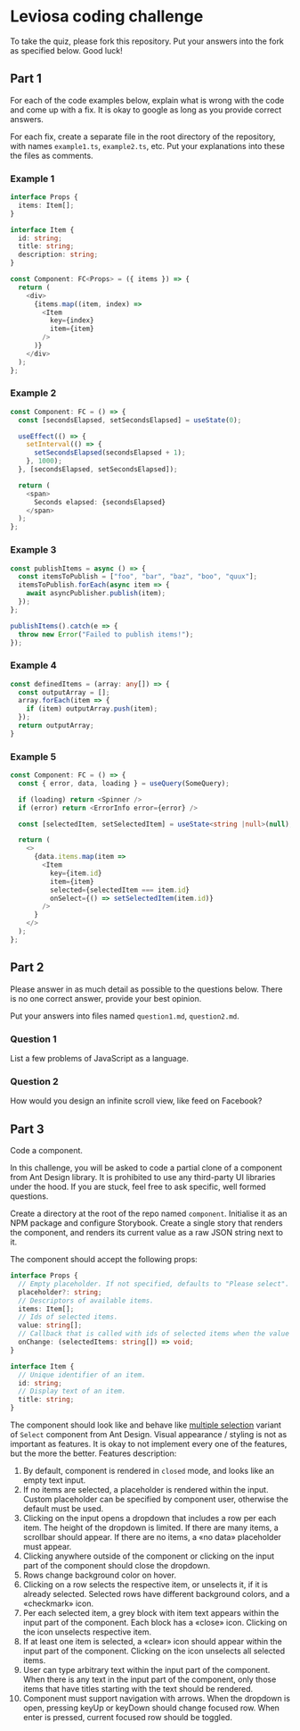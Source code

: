 # Leviosa coding challenge
To take the quiz, please fork this repository. Put your answers into the fork as specified below. Good luck!

## Part 1
For each of the code examples below, explain what is wrong with the code and come up with a fix. It is okay to google as long as you provide correct answers.

For each fix, create a separate file in the root directory of the repository, with names `example1.ts`, `example2.ts`, etc. Put your explanations into these the files as comments.

### Example 1

```typescript
interface Props {
  items: Item[];
}

interface Item {
  id: string;
  title: string;
  description: string;
}

const Component: FC<Props> = ({ items }) => {
  return (
    <div>
      {items.map((item, index) => 
        <Item 
          key={index}
          item={item}
        />
      )}
    </div>
  );
};
```

### Example 2

```typescript
const Component: FC = () => {
  const [secondsElapsed, setSecondsElapsed] = useState(0);

  useEffect(() => {
    setInterval(() => {
      setSecondsElapsed(secondsElapsed + 1);
    }, 1000);
  }, [secondsElapsed, setSecondsElapsed]);

  return (
    <span>
      Seconds elapsed: {secondsElapsed}
    </span>
  );
};
```

### Example 3

```typescript
const publishItems = async () => {
  const itemsToPublish = ["foo", "bar", "baz", "boo", "quux"];
  itemsToPublish.forEach(async item => {
    await asyncPublisher.publish(item);
  });
};

publishItems().catch(e => {
  throw new Error("Failed to publish items!");
});
```

### Example 4

```typescript
const definedItems = (array: any[]) => {
  const outputArray = [];
  array.forEach(item => {
    if (item) outputArray.push(item);
  });
  return outputArray;
}
```

### Example 5

```typescript
const Component: FC = () => {
  const { error, data, loading } = useQuery(SomeQuery);

  if (loading) return <Spinner />
  if (error) return <ErrorInfo error={error} />

  const [selectedItem, setSelectedItem] = useState<string |null>(null);

  return (
    <>
      {data.items.map(item => 
        <Item 
          key={item.id}
          item={item}
          selected={selectedItem === item.id}
          onSelect={() => setSelectedItem(item.id)}
        />
      }
    </>
  );
};
```

## Part 2
Please answer in as much detail as possible to the questions below. There is no one correct answer, provide your best opinion.

Put your answers into files named `question1.md`, `question2.md`.

### Question 1
List a few problems of JavaScript as a language.

### Question 2
How would you design an infinite scroll view, like feed on Facebook?

## Part 3
Code a component.

In this challenge, you will be asked to code a partial clone of a component from Ant Design library. It is prohibited to use any third-party UI libraries under the hood. If you are stuck, feel free to ask specific, well formed questions.

Create a directory at the root of the repo named `component`. Initialise it as an NPM package and configure Storybook. Create a single story that renders the component, and renders its current value as a raw JSON string next to it.

The component should accept the following props:

```typescript
interface Props {
  // Empty placeholder. If not specified, defaults to "Please select".
  placeholder?: string;
  // Descriptors of available items.
  items: Item[];
  // Ids of selected items.
  value: string[];
  // Callback that is called with ids of selected items when the value changes.
  onChange: (selectedItems: string[]) => void;
}

interface Item {
  // Unique identifier of an item.
  id: string;
  // Display text of an item.
  title: string;
}
```

The component should look like and behave like [multiple selection](https://ant.design/components/select/#components-select-demo-multiple)  variant of `Select` component from Ant Design. Visual appearance / styling is not as important as features. It is okay to not implement every one of the features, but the more the better. Features description:

1. By default, component is rendered in `closed` mode, and looks like an empty text input.
2. If no items are selected, a placeholder is rendered within the input. Custom placeholder can be specified by component user, otherwise the default must be used.
3. Clicking on the input opens a dropdown that includes a row per each item. The height of the dropdown is limited. If there are many items, a scrollbar should appear. If there are no items, a «no data» placeholder must appear.
4. Clicking anywhere outside of the component or clicking on the input part of the component should close the dropdown.
5. Rows change background color on hover.
6. Clicking on a row selects the respective item, or unselects it, if it is already selected. Selected rows have different background colors, and a «checkmark» icon.
7. Per each selected item, a grey block with item text appears within the input part of the component. Each block has a «close» icon. Clicking on the icon unselects respective item.
8. If at least one item is selected, a «clear» icon should appear within the input part of the component. Clicking on the icon unselects all selected items.
9. User can type arbitrary text within the input part of the component. When there is any text in the input part of the component, only those items that have titles starting with the text should be rendered.
10. Component must support navigation with arrows. When the dropdown is open, pressing keyUp or keyDown should change focused row. When enter is pressed, current focused row should be toggled.


